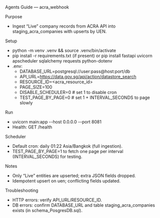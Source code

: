 Agents Guide — acra_webhook

Purpose
- Ingest “Live” company records from ACRA API into staging_acra_companies with upserts by UEN.

Setup
- python -m venv .venv && source .venv/bin/activate
- pip install -r requirements.txt (if present) or pip install fastapi uvicorn apscheduler sqlalchemy requests python-dotenv
- .env:
  - DATABASE_URL=postgresql://user:pass@host:port/db
  - API_URL=https://data.gov.sg/api/action/datastore_search
  - RESOURCE_ID=<acra_resource_id>
  - PAGE_SIZE=100
  - DISABLE_SCHEDULER=0  # set 1 to disable cron
  - TEST_PAGE_BY_PAGE=0  # set 1 + INTERVAL_SECONDS to page slowly

Run
- uvicorn main:app --host 0.0.0.0 --port 8081
- Health: GET /health

Scheduler
- Default cron: daily 01:22 Asia/Bangkok (full ingestion).
- TEST_PAGE_BY_PAGE=1 to fetch one page per interval (INTERVAL_SECONDS) for testing.

Notes
- Only “Live” entities are upserted; extra JSON fields dropped.
- Idempotent upsert on uen; conflicting fields updated.

Troubleshooting
- HTTP errors: verify API_URL/RESOURCE_ID.
- DB errors: confirm DATABASE_URL and table staging_acra_companies exists (in schema_PosgresDB.sql).

